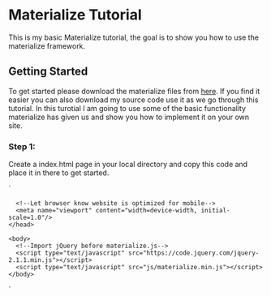 # Materialize Tutorial
This is my basic Materialize tutorial, the goal is to show you how to use the materialize framework.

## Getting Started 
To get started please download the materialize files from [here](http://materializecss.com/getting-started.html). If you find it easier you can also download my source code use it as we go through this tutorial. In this turotial I am going to use some of the basic functionality materialize has given us and show you how to implement it on your own site.

### Step 1:
Create a index.html page in your local directory and copy this code and place it in there to get started. 

` 
<!DOCTYPE html>
  <html>
    <head>
      <!--Import Google Icon Font-->
      <link href="http://fonts.googleapis.com/icon?family=Material+Icons" rel="stylesheet">
      <!--Import materialize.css-->
      <link type="text/css" rel="stylesheet" href="css/materialize.min.css"  media="screen,projection"/>

      <!--Let browser know website is optimized for mobile-->
      <meta name="viewport" content="width=device-width, initial-scale=1.0"/>
    </head>

    <body>
      <!--Import jQuery before materialize.js-->
      <script type="text/javascript" src="https://code.jquery.com/jquery-2.1.1.min.js"></script>
      <script type="text/javascript" src="js/materialize.min.js"></script>
    </body>
  </html>
`


